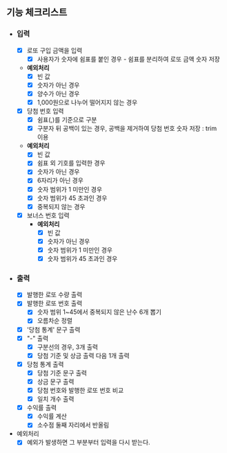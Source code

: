 ## 기능 체크리스트
- ### 입력
  - [x] 로또 구입 금액을 입력
    - [x] 사용자가 숫자에 쉼표를 붙인 경우 - 쉼표를 분리하여 로또 금액 숫자 저장
  - **예외처리**
    - [x] 빈 값
    - [x] 숫자가 아닌 경우
    - [x] 양수가 아닌 경우
    - [x] 1,000원으로 나누어 떨어지지 않는 경우
  - [x] 당첨 번호 입력
    - [x] 쉼표(,)를 기준으로 구분
    - [x] 구분자 뒤 공백이 있는 경우, 공백을 제거하여 당첨 번호 숫자 저장 : trim 이용
  - **예외처리**
    - [x] 빈 값
    - [x] 쉼표 외 기호를 입력한 경우
    - [x] 숫자가 아닌 경우
    - [x] 6자리가 아닌 경우
    - [x] 숫자 범위가 1 미만인 경우
    - [x] 숫자 범위가 45 초과인 경우
    - [x] 중복되지 않는 경우
  - [x] 보너스 번호 입력
    - **예외처리**
      - [x] 빈 값
      - [x] 숫자가 아닌 경우
      - [x] 숫자 범위가 1 미만인 경우
      - [x] 숫자 범위가 45 초과인 경우
- ### 출력
  - [x] 발행한 로또 수량 출력
  - [x] 발행한 로또 번호 출력
    - [x] 숫자 범위 1~45에서 중복되지 않은 난수 6개 뽑기
    - [x] 오름차순 정렬
  - [x] '당첨 통계' 문구 출력
  - [x] "-" 출력
    - [x] 구분선의 경우, 3개 출력
    - [x] 당첨 기준 및 상금 출력 다음 1개 출력
  - [x] 당첨 통계 출력
    - [x] 당첨 기준 문구 출력
    - [x] 상금 문구 출력
    - [x] 당첨 번호와 발행한 로또 번호 비교
    - [x] 일치 개수 출력
  - [x] 수익률 출력
    - [x] 수익률 계산
    - [x] 소수점 둘째 자리에서 반올림
- 예외처리
  - [x] 예외가 발생하면 그 부분부터 입력을 다시 받는다.